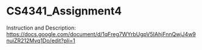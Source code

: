# CS4341_Assignment4

Instruction and Description:
https://docs.google.com/document/d/1qFreg7WYrbUgpV5IAhjFnnQwjJ4w9nuiZR212Mvq1Do/edit?pli=1 